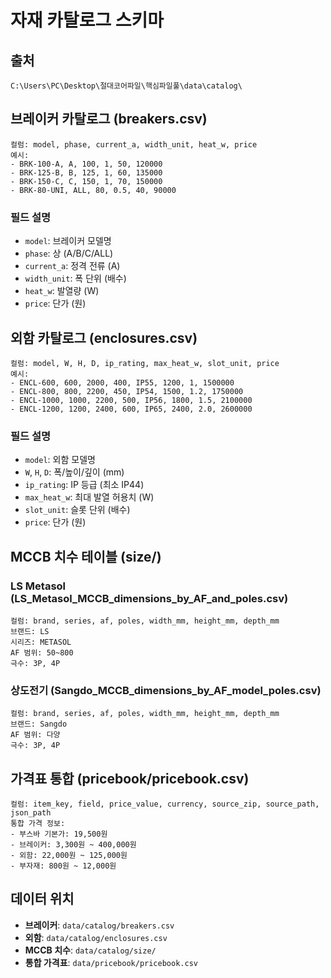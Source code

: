 # 자재 카탈로그 스키마

## 출처
`C:\Users\PC\Desktop\절대코어파일\핵심파일풀\data\catalog\`

## 브레이커 카탈로그 (breakers.csv)
```csv
컬럼: model, phase, current_a, width_unit, heat_w, price
예시:
- BRK-100-A, A, 100, 1, 50, 120000
- BRK-125-B, B, 125, 1, 60, 135000
- BRK-150-C, C, 150, 1, 70, 150000
- BRK-80-UNI, ALL, 80, 0.5, 40, 90000
```

### 필드 설명
- `model`: 브레이커 모델명
- `phase`: 상 (A/B/C/ALL)
- `current_a`: 정격 전류 (A)
- `width_unit`: 폭 단위 (배수)
- `heat_w`: 발열량 (W)
- `price`: 단가 (원)

## 외함 카탈로그 (enclosures.csv)
```csv
컬럼: model, W, H, D, ip_rating, max_heat_w, slot_unit, price
예시:
- ENCL-600, 600, 2000, 400, IP55, 1200, 1, 1500000
- ENCL-800, 800, 2200, 450, IP54, 1500, 1.2, 1750000
- ENCL-1000, 1000, 2200, 500, IP56, 1800, 1.5, 2100000
- ENCL-1200, 1200, 2400, 600, IP65, 2400, 2.0, 2600000
```

### 필드 설명
- `model`: 외함 모델명
- `W`, `H`, `D`: 폭/높이/깊이 (mm)
- `ip_rating`: IP 등급 (최소 IP44)
- `max_heat_w`: 최대 발열 허용치 (W)
- `slot_unit`: 슬롯 단위 (배수)
- `price`: 단가 (원)

## MCCB 치수 테이블 (size/)

### LS Metasol (LS_Metasol_MCCB_dimensions_by_AF_and_poles.csv)
```csv
컬럼: brand, series, af, poles, width_mm, height_mm, depth_mm
브랜드: LS
시리즈: METASOL
AF 범위: 50~800
극수: 3P, 4P
```

### 상도전기 (Sangdo_MCCB_dimensions_by_AF_model_poles.csv)
```csv
컬럼: brand, series, af, poles, width_mm, height_mm, depth_mm
브랜드: Sangdo
AF 범위: 다양
극수: 3P, 4P
```

## 가격표 통합 (pricebook/pricebook.csv)
```csv
컬럼: item_key, field, price_value, currency, source_zip, source_path, json_path
통합 가격 정보:
- 부스바 기본가: 19,500원
- 브레이커: 3,300원 ~ 400,000원
- 외함: 22,000원 ~ 125,000원
- 부자재: 800원 ~ 12,000원
```

## 데이터 위치
- **브레이커**: `data/catalog/breakers.csv`
- **외함**: `data/catalog/enclosures.csv`
- **MCCB 치수**: `data/catalog/size/`
- **통합 가격표**: `data/pricebook/pricebook.csv`
